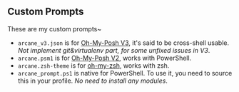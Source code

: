 ## Custom Prompts

These are my custom prompts~

* `arcane_v3.json` is for [Oh-My-Posh V3](https://github.com/JanDeDobbeleer/oh-my-posh), it's said to be cross-shell usable. *Not implement git&virtualenv part, for some unfixed issues in V3*.
* `arcane.psm1` is for [Oh-My-Posh V2](https://github.com/JanDeDobbeleer/oh-my-posh2), works with PowerShell.
* `arcane.zsh-theme` is for [oh-my-zsh](https://github.com/ohmyzsh/ohmyzsh), works with zsh.
* `arcane_prompt.ps1` is native for PowerShell. To use it, you need to source this in your profile. *No need to install any modules*.